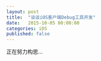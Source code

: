 ```yaml
---
layout: post
title:  "谈谈iOS客户端Debug工具开发"
date:   2015-10-05 00:00:00
categories: iOS
published: false
---
```


正在努力构思...